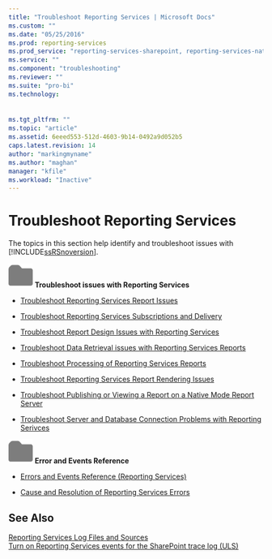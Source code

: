```yaml
---
title: "Troubleshoot Reporting Services | Microsoft Docs"
ms.custom: ""
ms.date: "05/25/2016"
ms.prod: reporting-services
ms.prod_service: "reporting-services-sharepoint, reporting-services-native"
ms.service: ""
ms.component: "troubleshooting"
ms.reviewer: ""
ms.suite: "pro-bi"
ms.technology:


ms.tgt_pltfrm: ""
ms.topic: "article"
ms.assetid: 6eeed553-512d-4603-9b14-0492a9d052b5
caps.latest.revision: 14
author: "markingmyname"
ms.author: "maghan"
manager: "kfile"
ms.workload: "Inactive"
---
```

# Troubleshoot Reporting Services
  The topics in this section help identify and troubleshoot issues with [!INCLUDE[ssRSnoversion](../../includes/ssrsnoversion-md.md)].  

![Small File Folder Icon](../../reporting-services/troubleshooting/media/filefolder-small.png)   **Troubleshoot issues with Reporting Services**  
+ [Troubleshoot Reporting Services Report Issues](../../reporting-services/troubleshooting/troubleshoot-reporting-services-report-issues.md)    
+  [Troubleshoot Reporting Services Subscriptions and Delivery](../../reporting-services/troubleshooting/troubleshoot-reporting-services-subscriptions-and-delivery.md)  

+  [Troubleshoot Report Design Issues with Reporting Services](../../reporting-services/troubleshooting/troubleshoot-report-design-issues-with-reporting-services.md)  

+  [Troubleshoot Data Retrieval issues with Reporting Services Reports](../../reporting-services/troubleshooting/troubleshoot-data-retrieval-issues-with-reporting-services-reports.md)  

+  [Troubleshoot Processing of Reporting Services Reports](../../reporting-services/troubleshooting/troubleshoot-processing-of-reporting-services-reports.md)  

+  [Troubleshoot Reporting Services Report Rendering Issues](../../reporting-services/troubleshooting/troubleshoot-reporting-services-report-rendering-issues.md)  

+  [Troubleshoot Publishing or Viewing a Report on a Native Mode Report Server](../../reporting-services/troubleshooting/troubleshoot-publishing-or-viewing-a-report-on-a-native-mode-report-server.md)  

+  [Troubleshoot Server and Database Connection Problems with Reporting Serivces](troubleshoot-server-and-database-connection-problems-with-reporting-services.md)  

 ![Small File Folder Icon](../../reporting-services/troubleshooting/media/filefolder-small.png)   **Error and Events Reference**  
 + [Errors and Events Reference &#40;Reporting Services&#41;](../../reporting-services/troubleshooting/errors-and-events-reference-reporting-services.md)  

+  [Cause and Resolution of Reporting Services Errors](../../reporting-services/troubleshooting/cause-and-resolution-of-reporting-services-errors.md)  

## See Also  
 [Reporting Services Log Files and Sources](../../reporting-services/report-server/reporting-services-log-files-and-sources.md)   
 [Turn on Reporting Services events for the SharePoint trace log &#40;ULS&#41;](../../reporting-services/report-server/turn-on-reporting-services-events-for-the-sharepoint-trace-log-uls.md)  
